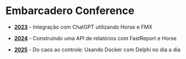 # Embarcadero Conference

* [**2023**](https://github.com/ownerigor/embarcadero-conference/tree/main/2023) - Integração com ChatGPT utilizando Horse e FMX

* [**2024**](https://github.com/ownerigor/embarcadero-conference/tree/main/2024) - Construindo uma API de relatórios com FastReport e Horse

* [**2025**](https://github.com/ownerigor/embarcadero-conference/tree/main/2025) - Do caos ao controle: Usando Docker com Delphi no dia a dia
